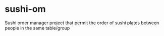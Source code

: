 # sushi-om
Sushi order manager project that permit the order of sushi plates between people in the same table/group

